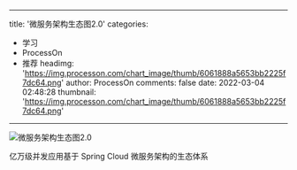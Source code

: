 
---
title: '微服务架构生态图2.0'
categories: 
 - 学习
 - ProcessOn
 - 推荐
headimg: 'https://img.processon.com/chart_image/thumb/6061888a5653bb2225f7dc64.png'
author: ProcessOn
comments: false
date: 2022-03-04 02:48:28
thumbnail: 'https://img.processon.com/chart_image/thumb/6061888a5653bb2225f7dc64.png'
---

<div>   
<img class="thumb" alt="微服务架构生态图2.0" src="https://img.processon.com/chart_image/thumb/6061888a5653bb2225f7dc64.png" referrerpolicy="no-referrer">
<p>亿万级并发应用基于 Spring Cloud 微服务架构的生态体系</p>  
</div>
            